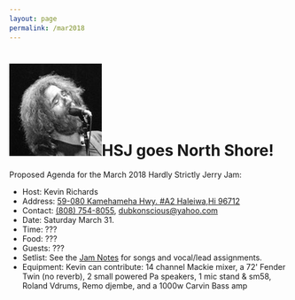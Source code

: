 ```yaml
---
layout: page
permalink: /mar2018
---
```

<h1><img class="ui avatar image" src="/images/jerryavatar.jpg">HSJ goes North Shore!</h1>

Proposed Agenda for the March 2018 Hardly Strictly Jerry Jam:

  * Host: Kevin Richards
  * Address: [59-080 Kamehameha Hwy. #A2 Haleiwa,Hi 96712](https://www.google.com/maps/place/59-80+Kamehameha+Hwy,+Haleiwa,+HI+96712)
  * Contact: [(808) 754-8055‬](tel:808-754-8055‬), [dubkonscious@yahoo.com](mailto:dubkonscious@yahoo.com)
  * Date: Saturday March 31. 
  * Time: ???
  * Food: ???
  * Guests: ???
  * Setlist:  See the [Jam Notes](https://goo.gl/VBa4Q7) for songs and vocal/lead assignments. 
  * Equipment: Kevin can contribute: 14 channel Mackie mixer, a 72' Fender Twin (no reverb), 2 small powered Pa speakers, 1 mic stand & sm58, Roland Vdrums, Remo djembe, and a 1000w Carvin Bass amp

 

